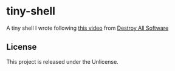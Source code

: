 # tiny-shell
A tiny shell I wrote following [this video](https://www.destroyallsoftware.com/screencasts/catalog/shell-from-scratch) from [Destroy All Software](https://www.destroyallsoftware.com/screencasts)

## License
This project is released under the Unlicense.
